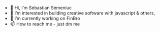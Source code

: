 - 👋 Hi, I’m Sebastian Semeniuc
- 👀 I’m interested in building creative software with javascript & others,
- 🌱 I’m currently working on FinBro
- 📫 How to reach me - just dm me

<!---
sebi75/sebi75 is a ✨ special ✨ repository because its `README.md` (this file) appears on your GitHub profile.
You can click the Preview link to take a look at your changes.
--->
